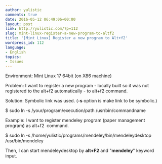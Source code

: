 ```yaml
---
author: yulistic
comments: true
date: 2016-05-12 06:49:06+00:00
layout: post
link: http://yulistic.com/?p=112
slug: mint-linux-register-a-new-program-to-altf2
title: '[Mint Linux] Register a new program to Alt+f2'
wordpress_id: 112
language:
- English
topics:
- Issues
---
```


Environment: Mint Linux 17 64bit (on X86 machine)

Problem: I want to register a new program - locally built so it was not registered to the alt+f2 automatically - to alt+f2 command.

Solution: Symbolic link was used. (**-s** option is make link to be symbolic.)

$ sudo ln -s /your/program/execution/path /usr/bin/commandname

Example: I want to register mendeley program (paper management program) as alt+f2  command.

$ sudo ln -s /home/yulistic/programs/mendeley/bin/mendeleydesktop /usr/bin/mendeley

Then, I can start mendeleydesktop by **alt+F2** and "**mendeley**" keyword input.
